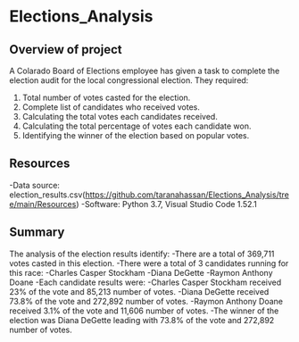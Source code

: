 # Elections_Analysis

## Overview of project

A Colarado Board of Elections employee has given a task to complete the election audit for the local congressional election.  They required:

1. Total number of votes casted for the election.
2. Complete list of candidates who received votes.
3. Calculating the total votes each candidates received.
4. Calculating the total percentage of votes each candidate won.
5. Identifying the winner of the election based on popular votes.

## Resources

-Data source: election_results.csv(https://github.com/taranahassan/Elections_Analysis/tree/main/Resources)
-Software: Python 3.7, Visual Studio Code 1.52.1

## Summary

The analysis of the election results identify:
-There are a total of 369,711 votes casted in this election.
-There were a total of 3 candidates running for this race:
      -Charles Casper Stockham
      -Diana DeGette
      -Raymon Anthony Doane
-Each candidate results were:
      -Charles Casper Stockham received 23% of the vote and 85,213 number of votes.
      -Diana DeGette received 73.8% of the vote and 272,892 number of votes.
      -Raymon Anthony Doane received 3.1% of the vote and 11,606 number of votes.
-The winner of the election was Diana DeGette leading with 73.8% of the vote and 272,892 number of votes.
